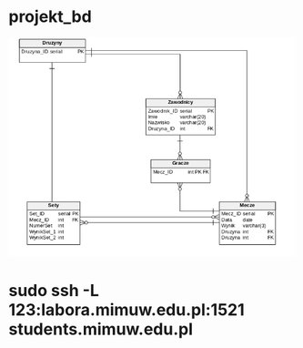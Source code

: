 # projekt_bd

![useful image](Selection_077.png)


# sudo ssh -L 123:labora.mimuw.edu.pl:1521 students.mimuw.edu.pl
